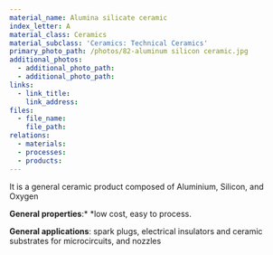 ```yaml
---
material_name: Alumina silicate ceramic
index_letter: A
material_class: Ceramics
material_subclass: 'Ceramics: Technical Ceramics'
primary_photo_path: /photos/82-aluminum silicon ceramic.jpg
additional_photos:
  - additional_photo_path:
  - additional_photo_path:
links:
  - link_title:
    link_address:
files:
  - file_name:
    file_path:
relations:
  - materials:
  - processes:
  - products:
---
```



It is a general ceramic product composed of Aluminium, Silicon, and Oxygen

**General properties**:*&nbsp;*low cost, easy to process.

**General applications**: spark plugs, electrical insulators and ceramic substrates for microcircuits, and nozzles
